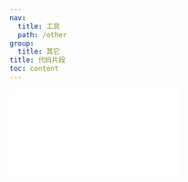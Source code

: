 ```yaml
---
nav:
  title: 工具
  path: /other
group:
  title: 其它
title: 代码片段
toc: content
---
```


<embed src="../README.md"></embed>
